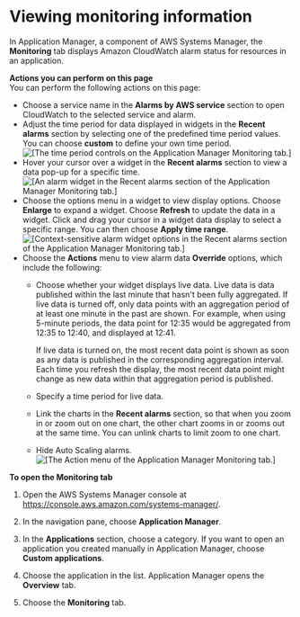 # Viewing monitoring information<a name="application-manager-working-viewing-monitors"></a>

In Application Manager, a component of AWS Systems Manager, the **Monitoring** tab displays Amazon CloudWatch alarm status for resources in an application\.

**Actions you can perform on this page**  
You can perform the following actions on this page:
+ Choose a service name in the **Alarms by AWS service** section to open CloudWatch to the selected service and alarm\.
+ Adjust the time period for data displayed in widgets in the **Recent alarms** section by selecting one of the predefined time period values\. You can choose **custom** to define your own time period\.  
![\[The time period controls on the Application Manager Monitoring tab.\]](http://docs.aws.amazon.com/systems-manager/latest/userguide/images/application-manager-Monitoring-1.png)
+ Hover your cursor over a widget in the **Recent alarms** section to view a data pop\-up for a specific time\.  
![\[An alarm widget in the Recent alarms section of the Application Manager Monitoring tab.\]](http://docs.aws.amazon.com/systems-manager/latest/userguide/images/application-manager-Monitoring-2.png)
+ Choose the options menu in a widget to view display options\. Choose **Enlarge** to expand a widget\. Choose **Refresh** to update the data in a widget\. Click and drag your cursor in a widget data display to select a specific range\. You can then choose **Apply time range**\.  
![\[Context-sensitive alarm widget options in the Recent alarms section of the Application Manager Monitoring tab.\]](http://docs.aws.amazon.com/systems-manager/latest/userguide/images/application-manager-Monitoring-3.png)
+ Choose the **Actions** menu to view alarm data **Override** options, which include the following:
  + Choose whether your widget displays live data\. Live data is data published within the last minute that hasn't been fully aggregated\. If live data is turned off, only data points with an aggregation period of at least one minute in the past are shown\. For example, when using 5\-minute periods, the data point for 12:35 would be aggregated from 12:35 to 12:40, and displayed at 12:41\.

    If live data is turned on, the most recent data point is shown as soon as any data is published in the corresponding aggregation interval\. Each time you refresh the display, the most recent data point might change as new data within that aggregation period is published\.
  + Specify a time period for live data\.
  + Link the charts in the **Recent alarms** section, so that when you zoom in or zoom out on one chart, the other chart zooms in or zooms out at the same time\. You can unlink charts to limit zoom to one chart\. 
  + Hide Auto Scaling alarms\.  
![\[The Action menu of the Application Manager Monitoring tab.\]](http://docs.aws.amazon.com/systems-manager/latest/userguide/images/application-manager-Monitoring-4.png)

**To open the **Monitoring** tab**

1. Open the AWS Systems Manager console at [https://console\.aws\.amazon\.com/systems\-manager/](https://console.aws.amazon.com/systems-manager/)\.

1. In the navigation pane, choose **Application Manager**\.

1. In the **Applications** section, choose a category\. If you want to open an application you created manually in Application Manager, choose **Custom applications**\.

1. Choose the application in the list\. Application Manager opens the **Overview** tab\.

1. Choose the **Monitoring** tab\.